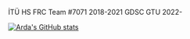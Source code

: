 İTÜ HS FRC Team #7071 2018-2021 
GDSC GTU 2022- 

[![Arda's GitHub stats](https://github-readme-stats.vercel.app/api?username=Zephyrus7)](https://github.com/Zephyrus7/github-readme-stats)
